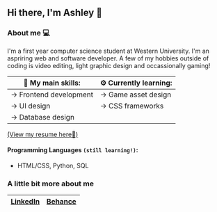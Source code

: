 ## Hi there, I'm Ashley 👋
### About me 💻
I'm a first year computer science student at Western University. I'm an aspriring web and software developer. A few of my hobbies outside of coding is video editing, light graphic design and occassionally gaming!

|💪 My main skills:        | ⚙️ Currently learning: |
|------------------------|---------------------|
| → Frontend development | → Game asset design |
| → UI design            | → CSS frameworks    |
| → Database design      |                     |

[(View my resume here📝)](https://drive.google.com/file/d/1NLX2MS9RNdxha3PF4sPpxE1qnlP4pZ69/view)

#### Programming Languages `(still learning!)`:
- HTML/CSS, Python, SQL

### A little bit more about me
| [LinkedIn](https://www.linkedin.com/in/ashleyoyewole/) | [Behance](https://www.behance.net/ashleyoyewole) |
|--------------------------------------------------------|--------------------------------------|
